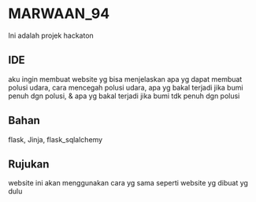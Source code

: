 # MARWAAN_94
Ini adalah projek hackaton

## IDE
aku ingin membuat website yg bisa menjelaskan apa yg dapat membuat polusi udara, cara mencegah polusi udara, apa yg bakal terjadi jika bumi penuh dgn polusi, & apa yg bakal terjadi jika bumi tdk penuh dgn polusi

## Bahan
flask, Jinja, flask_sqlalchemy

## Rujukan
website ini akan menggunakan cara yg sama seperti website yg dibuat yg dulu
